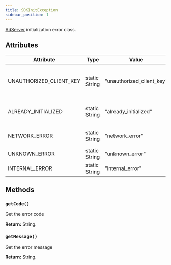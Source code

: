 ```yaml
---
title: SDKInitException
sidebar_position: 1
---
```


[AdServer](/docs/api/android/ad_server/) initialization error class.

## Attributes

| Attribute               | Type          | Value                     | Description                                                |
| ----------------------- | ------------- | ------------------------- | ---------------------------------------------------------- |
| UNAUTHORIZED_CLIENT_KEY | static String | "unauthorized_client_key" | the provided client_key is blocked or unauthorized for use |
| ALREADY_INITIALIZED     | static String | "already_initialized"     | already initialized the SDK, just start using it           |
| NETWORK_ERROR           | static String | "network_error"           | internet connection error                                  |
| UNKNOWN_ERROR           | static String | "unknown_error"           | unknown error                                              |
| INTERNAL_ERROR          | static String | "internal_error"          | internal error                                             |

## Methods

### `getCode()`

Get the error code

**Return:** String.

### `getMessage()`

Get the error message

**Return:** String.
